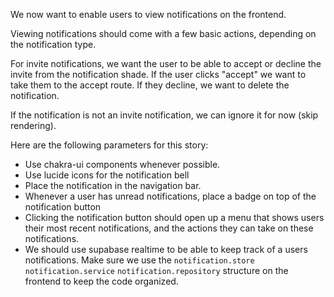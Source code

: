 We now want to enable users to view notifications on the frontend.

Viewing notifications should come with a few basic actions, depending on the notification type.

For invite notifications, we want the user to be able to accept or decline the invite from the notification shade.
If the user clicks "accept" we want to take them to the accept route. If they decline, we want to delete the notification.

If the notification is not an invite notification, we can ignore it for now (skip rendering).

Here are the following parameters for this story:

- Use chakra-ui components whenever possible.
- Use lucide icons for the notification bell
- Place the notification in the navigation bar.
- Whenever a user has unread notifications, place a badge on top of the notification button
- Clicking the notification button should open up a menu that shows users their most recent notifications, and the actions they can take on these notifications.
- We should use supabase realtime to be able to keep track of a users notifications. Make sure we use the `notification.store` `notification.service` `notification.repository` structure on the frontend to keep the code organized.
